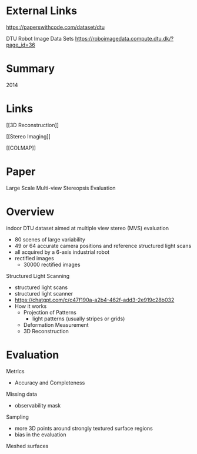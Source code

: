 

# External Links

https://paperswithcode.com/dataset/dtu

DTU Robot Image Data Sets
https://roboimagedata.compute.dtu.dk/?page_id=36

# Summary

2014

# Links

[[3D Reconstruction]]

[[Stereo Imaging]]

[[COLMAP]]

# Paper

Large Scale Multi-view Stereopsis Evaluation

# Overview


indoor DTU dataset
aimed at multiple view stereo (MVS) evaluation

- 80 scenes of large variability
- 49 or 64 accurate camera positions and reference structured light scans
- all acquired by a 6-axis industrial robot
- rectified images
	- 30000 rectified images


Structured Light Scanning
- structured light scans
- structured light scanner
- https://chatgpt.com/c/c47f190a-a2b4-462f-add3-2e919c28b032
- How it works
	- Projection of Patterns
		- light patterns (usually stripes or grids)
	- Deformation Measurement
	- 3D Reconstruction


# Evaluation

Metrics
- Accuracy and Completeness

Missing data
- observability mask

Sampling
- more 3D points around strongly textured surface regions
- bias in the evaluation

Meshed surfaces